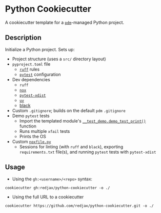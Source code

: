 # Python Cookiecutter

A cookiecutter template for a [`pdm`](https://pdm-project.org)-managed Python project.

## Description

Initialize a Python project. Sets up:

- Project structure (uses a `src/` directory layout)
- `pyproject.toml` file
  - [`ruff`](https://astral.sh/ruff) rules
  - [`pytest`](https://docs.pytest.org/en/latest/) configuration
- Dev dependencies
  - `ruff`
  - [`nox`](nox.thea.codes/en/stable)
  - [`pytest-xdist`](https://pytest-xdist.readthedocs.io/en/latest/)
  - [`uv`](https://github.com/astral-sh/uv)
  - [black](https://black.readthedocs.io/en/stable/index.html)
- Custom `.gitignore`; builds on the default `pdm` `.gitignore`
- Demo `pytest` tests
  - Import the templated module's [`__test_demo.demo_test_print()`](./{{%20cookiecutter.project_name%20}}/src/{{%20cookiecutter.project_src%20}}/__test_demo.py) function
  - Runs multiple `xfail` tests
  - Prints the OS
- Custom [`noxfile.py`](./{{%20cookiecutter.project_name%20}}/noxfile.py)
  - Sessions for linting (with `ruff` and `black`), exporting `requirements.txt` file(s), and running `pytest` tests with `pytest-xdist`

## Usage

- Using the `gh:<username>/<repo>` syntax:

```shell
cookiecutter gh:redjax/python-cookiecutter -o ./
```

- Using the full URL to a cookiecutter

```shell
cookiecutter https://github.com/redjax/python-cookiecutter.git -o ./
```
